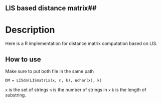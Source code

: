 ## LIS based distance matrix##

# Description #

Here is a R implementation for distance matrix computation based on LIS.

## How to use ##
Make sure to put both file in the same path

`DM = LISdm(LISmatrix(x, n, k), nchar(x), k)`

`x` is the set of strings
`n` is the number of strings in `x`
`k` is the length of substring.
